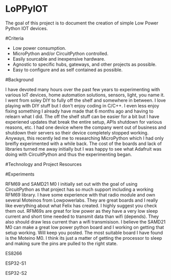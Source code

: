 # LoPPyIOT

The goal of this project is to document the creation of simple Low Power Python IOT devices.

#Criteria

* Low power consumption. 
* MicroPython and/or CircuitPython controlled.
* Easily sourcable and inexpensive hardware.
* Agnostic to specific hubs, gateways, and other projects as possible.
* Easy to configure and as self contained as possible.

#Background

I have devoted many hours over the past few years to experimenting with various IoT devices, home automation solutions, sensors, light, you name it.  I went from soley DIY to fully off the shelf and somewhere in between.  I love playing with DIY stuff but I don't enjoy coding in C/C++.  I even less enjoy fixing something I already have made that 6 months ago and having to relearn what I did.  The off the shelf stuff can be easier for a bit but I have experiened updates that break the entire setup, APIs shutdown for various reasons, etc.  I had one device where the company went out of business and shutdown their servers so their device completely stopped working.  Anyways, this recently led me to researching MicroPython which I had only breifly experimented with a while back.  The cost of the boards and lack of libraries turned me away initially but I was happy to see what Adafruit was doing with CircuitPython and thus the experimenting began.

#Technology and Project Resources

#Experiments

RFM69 and SAMD21 M0
I initially set out with the goal of using CircuitPython as that project has so much support including a working RFM69 library. I have some experience with that radio module and own several Moteinos from Lowpowerlabs.  They are great boards and I really like everything about what Felix has created.  I highly suggest you check them out.  RFM69s are great for low power as they have a very low sleep current and short time needed to transmit data than wifi (depends).  They also should draw less current than a wifi transmisison.  I believe the SAMD21 M0 can make a great low power python board and I working on getting that setup working.  Will keep you posted.  The most suitable board I have found is the Moteino M0.  I think its just a matter of getting the processor to sleep and making sure the pins are pulled to the right state.  

ES8266

ESP32-S1

ESP32-S2

